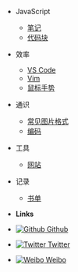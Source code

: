 - JavaScript
  - [笔记](js/note-base.md)
  - [代码块](js/code-snippets.md)

- 效率
  - [VS Code](effective/vscode.md)
  - [Vim](effective/vim.md)
  - [鼠标手势](effective/mouse.md)

- 通识
  - [常见图片格式](generaledu/image.md)
  - [编码](generaledu/encode.md)

- 工具
  - [网站](tools/site.md)
- 记录
  - [书单](record/book.md)
- **Links**
- [![Github](https://icongram.jgog.in/simple/github.svg?color=808080&size=16) Github](https://github.com/tianyuan233)  
- [![Twitter](https://icongram.jgog.in/simple/twitter.svg?colored&size=16) Twitter](http://twitter.com/tianyuanz1)  
- [![Weibo](https://www.sinaimg.cn/blog/developer/wiki/16x16.png) Weibo](https://www.weibo.com/6163322828/profile?is_all=1)  
